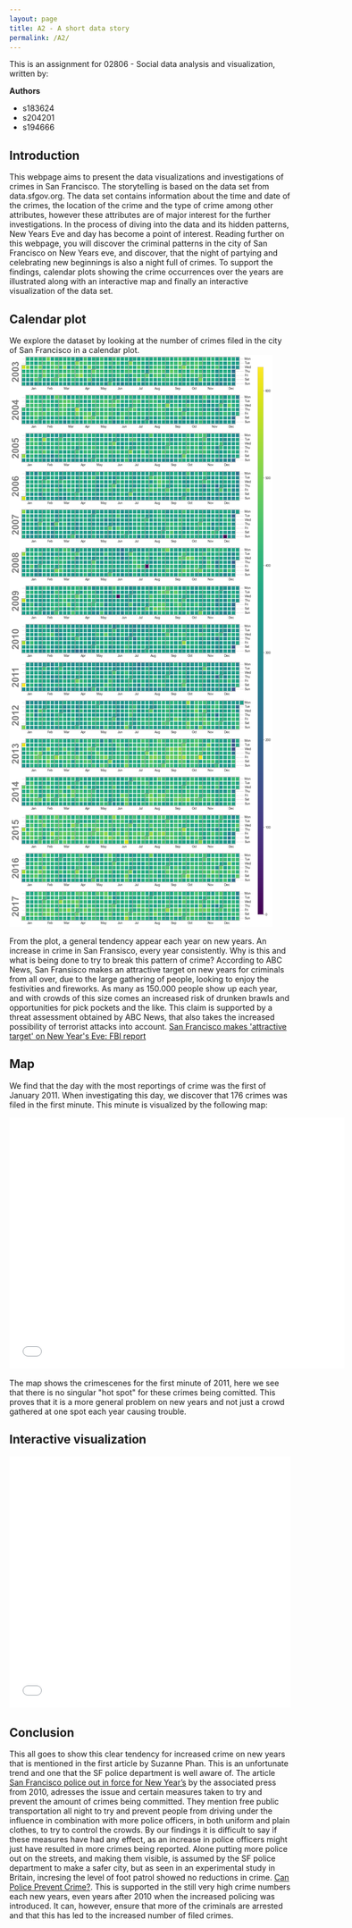 ```yaml
---
layout: page
title: A2 - A short data story
permalink: /A2/
---
```

This is an assignment for 02806 - Social data analysis and visualization, written by:

**Authors**
* s183624
* s204201
* s194666

## Introduction
This webpage aims to present the data visualizations and investigations of crimes in San Francisco. The storytelling is based on the data set from data.sfgov.org. 
The data set contains information about the time and date of the crimes, the location of the crime and the type of crime among other attributes, however these attributes are of major interest for the further investigations. 
In the process of diving into the data and its hidden patterns, New Years Eve and day has become a point of interest. 
Reading further on this webpage, you will discover the criminal patterns in the city of San Francisco on New Years eve, and discover, that the night of partying and celebrating new beginnings is also a night full of crimes. 
To support the findings, calendar plots showing the crime occurrences over the years are illustrated along with an interactive map and finally an interactive visualization of the data set.

## Calendar plot
We explore the dataset by looking at the number of crimes filed in the city of San Francisco in a calendar plot.
![Calendar plot](calplot.png)

From the plot, a general tendency appear each year on new years. An increase in crime in San Fransisco, every year consistently. Why is this and what is being done to try to break this pattern of crime? 
According to ABC News, San Fransisco makes an attractive target on new years for criminals from all over, due to the large gathering of people, looking to enjoy the festivities and fireworks. As many as 150.000 people show up each year, and with crowds of this size comes an increased risk of drunken brawls and opportunities for pick pockets and the like. This claim is supported by a threat assessment obtained by ABC News, that also takes the increased possibility of terrorist attacks into account. [San Francisco makes 'attractive target' on New Year's Eve: FBI report](https://abc7news.com/san-francisco-new-years-eve-fbi-threat-assessment-report-security-safety/14232677/) 

## Map
We find that the day with the most reportings of crime was the first of January 2011. When investigating this day, we discover that 176 crimes was filed in the first minute. This minute is visualized by the following map:

<iframe src="/map.html" width="600" height="450" frameborder="0"></iframe>

The map shows the crimescenes for the first minute of 2011, here we see that there is no singular "hot spot" for these crimes being comitted. This proves that it is a more general problem on new years and not just a crowd gathered at one spot each year causing trouble.

## Interactive visualization

<iframe src="/crime_by_hour_plot.html" style="max-width: 100%; width: 100%;" height="450" frameborder="0"></iframe>

## Conclusion
This all goes to show this clear tendency for increased crime on new years that is mentioned in the first article by Suzanne Phan. This is an unfortunate trend and one that the SF police department is well aware of. The article [San Francisco police out in force for New Year’s](https://www.sandiegouniontribune.com/sdut-san-francisco-police-out-in-force-for-new-years-2010dec31-story.html) by the associated press from 2010, adresses the issue and certain measures taken to try and prevent the amount of crimes being committed. They mention free public transportation all night to try and prevent people from driving under the influence in combination with more police officers, in both uniform and plain clothes, to try to control the crowds.
By our findings it is difficult to say if these measures have had any effect, as an increase in police officers might just have resulted in more crimes being reported.
Alone putting more police out on the streets, and making them visible, is assumed by the SF police department to make a safer city, but as seen in an experimental study in Britain, incresing the level of foot patrol showed no reductions in crime.
[Can Police Prevent Crime?](https://research-repository.griffith.edu.au/bitstream/handle/10072/14627/Bryett_chapter.pdf?sequence=1). This is supported in the still very high crime numbers each new years, even years after 2010 when the increased policing was introduced. It can, however, ensure that more of the criminals are arrested and that this has led to the increased number of filed crimes.